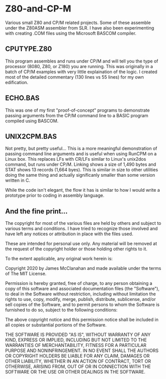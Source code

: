 # Z80-and-CP-M
Various small Z80 and CP/M related projects. Some of these assemble under the Z80ASM assembler from SLR. I have also been experimenting with creating .COM files using the Microsoft BASCOM compiler.

## CPUTYPE.Z80
This program assembles and runs under CP/M and will tell you the type of processor (8080, Z80, or Z180) you are running. This was originally in a batch of CP/M examples with very little explaination of the logic. I created most of the detailed commentary (130 lines vs 55 lines) for my own edification.

## ECHO.BAS
This was one of my first "proof-of-concept" programs to demonstrate passing arguments from the CP/M command line to a BASIC program compiled using BASCOM.

## UNIX2CPM.BAS
Not pretty, but pretty useful... This is a more meaningful demonstration of passing command line arguments and is useful when using RunCPM on a Linux box. This replaces LFs with CR/LFs similar to Linux's unix2dos command, but runs under CP/M. Linking shows a size of 1,490 bytes and STAT shows 13 records (1,664 byes). This is similar in size to other utilities doing the same thing and actually significanly smaller than some version written in C.

While the code isn't elegant, the flow it has is similar to how I would write a prototype prior to coding in assembly language.

## And the fine print...
The copyright for most of the various files are held by others and subject to various terms and conditions. I have tried to recognize those involved and have left any notices or attribution in place with the files used.

These are intended for personal use only. Any material will be removed at the request of the copyright holder or those holding other rights to it.

To the extent applicable, any original work herein is:

Copyright 2020 by James McClanahan and made available under the terms of The MIT License.

Permission is hereby granted, free of charge, to any person obtaining a copy of this software and associated documentation files (the "Software"), to deal in the Software without restriction, including without limitation the rights to use, copy, modify, merge, publish, distribute, sublicense, and/or sell copies of the Software, and to permit persons to whom the Software is furnished to do so, subject to the following conditions:

The above copyright notice and this permission notice shall be included in all copies or substantial portions of the Software.

THE SOFTWARE IS PROVIDED "AS IS", WITHOUT WARRANTY OF ANY KIND, EXPRESS OR IMPLIED, INCLUDING BUT NOT LIMITED TO THE WARRANTIES OF MERCHANTABILITY, FITNESS FOR A PARTICULAR PURPOSE AND NONINFRINGEMENT. IN NO EVENT SHALL THE AUTHORS OR COPYRIGHT HOLDERS BE LIABLE FOR ANY CLAIM, DAMAGES OR OTHER LIABILITY, WHETHER IN AN ACTION OF CONTRACT, TORT OR OTHERWISE, ARISING FROM, OUT OF OR IN CONNECTION WITH THE SOFTWARE OR THE USE OR OTHER DEALINGS IN THE SOFTWARE.
